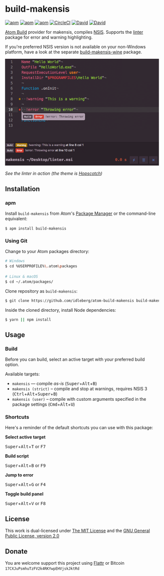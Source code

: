 # build-makensis

[![apm](https://flat.badgen.net/apm/license/build-homebrew)](https://atom.io/packages/build-homebrew)
[![apm](https://flat.badgen.net/apm/v/build-homebrew)](https://atom.io/packages/build-homebrew)
[![apm](https://flat.badgen.net/apm/dl/build-homebrew)](https://atom.io/packages/build-homebrew)
[![CircleCI](https://flat.badgen.net/circleci/github/idleberg/atom-build-homebrew)](https://circleci.com/gh/idleberg/atom-build-homebrew)
[![David](https://flat.badgen.net/david/dep/idleberg/atom-build-homebrew)](https://david-dm.org/idleberg/atom-build-homebrew)
[![David](https://flat.badgen.net/david/dev/idleberg/atom-build-homebrew)](https://david-dm.org/idleberg/atom-build-homebrew?type=dev)

[Atom Build](https://atombuild.github.io/) provider for makensis, compiles [NSIS](https://nsis.sourceforge.net). Supports the [linter](https://atom.io/packages/linter) package for error and warning highlighting.

If you're preferred NSIS version is not available on your non-Windows platform, have a look at the separate [build-makensis-wine](https://atom.io/packages/build-makensis-wine) package.

![Screenshot](https://raw.githubusercontent.com/idleberg/atom-build-makensis/master/screenshot.png)

*See the linter in action (the theme is [Hopscotch](https://atom.io/packages/hopscotch))*

## Installation

### apm

Install `build-makensis` from Atom's [Package Manager](http://flight-manual.atom.io/using-atom/sections/atom-packages/) or the command-line equivalent:

`$ apm install build-makensis`

### Using Git

Change to your Atom packages directory:

```bash
# Windows
$ cd %USERPROFILE%\.atom\packages

# Linux & macOS
$ cd ~/.atom/packages/
```

Clone repository as `build-makensis`:

```bash
$ git clone https://github.com/idleberg/atom-build-makensis build-makensis
```

Inside the cloned directory, install Node dependencies:

```bash
$ yarn || npm install
```

## Usage

### Build

Before you can build, select an active target with your preferred build option.

Available targets:

* `makensis` — compile *as-is* (<kbd>Super</kbd>+<kbd>Alt</kbd>+<kbd>B</kbd>)
* `makensis (strict)` – compile and stop at warnings, requires NSIS 3 (<kbd>Ctrl</kbd>+<kbd>Alt</kbd>+<kbd>Super</kbd>+<kbd>B</kbd>)
* `makensis (user)` – compile with custom arguments specified in the package settings (<kbd>Cmd</kbd>+<kbd>Alt</kbd>+<kbd>U</kbd>)

### Shortcuts

Here's a reminder of the default shortcuts you can use with this package:

**Select active target**

<kbd>Super</kbd>+<kbd>Alt</kbd>+<kbd>T</kbd> or <kbd>F7</kbd>

**Build script**

<kbd>Super</kbd>+<kbd>Alt</kbd>+<kbd>B</kbd> or <kbd>F9</kbd>

**Jump to error**

<kbd>Super</kbd>+<kbd>Alt</kbd>+<kbd>G</kbd> or <kbd>F4</kbd>

**Toggle build panel**

<kbd>Super</kbd>+<kbd>Alt</kbd>+<kbd>V</kbd> or <kbd>F8</kbd>

## License

This work is dual-licensed under [The MIT License](https://opensource.org/licenses/MIT) and the [GNU General Public License, version 2.0](https://opensource.org/licenses/GPL-2.0)

## Donate

You are welcome support this project using [Flattr](https://flattr.com/submit/auto?user_id=idleberg&url=https://github.com/idleberg/atom-build-makensis) or Bitcoin `17CXJuPsmhuTzFV2k4RKYwpEHVjskJktRd`